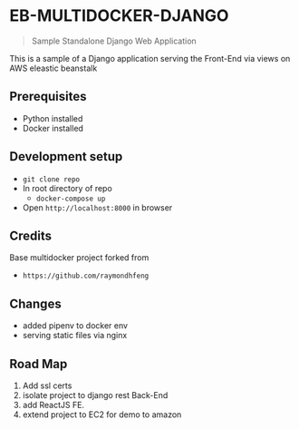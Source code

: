 # EB-MULTIDOCKER-DJANGO
> Sample Standalone Django Web Application

This is a sample of a Django application serving the Front-End via views on AWS eleastic beanstalk

## Prerequisites

- Python installed
- Docker installed

## Development setup

- ```git clone repo```
- In root directory of repo
    - ```docker-compose up```
- Open ```http://localhost:8000``` in browser

## Credits

Base multidocker project forked from

- ```https://github.com/raymondhfeng```

## Changes

- added pipenv to docker env
- serving static files via nginx

## Road Map

1. Add ssl certs
2. isolate project to django rest Back-End
3. add ReactJS FE.
4. extend project to EC2 for demo to amazon
